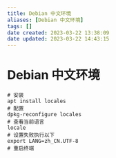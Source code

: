 ```yaml
---
title: Debian 中文环境
aliases: [Debian 中文环境]
tags: []
date created: 2023-03-22 13:38:09
date updated: 2023-03-22 14:43:15
---
```


# Debian 中文环境

```shell
# 安装
apt install locales
# 配置
dpkg-reconfigure locales
# 查看当前语言
locale
# 设置失败执行以下
export LANG=zh_CN.UTF-8
# 重启终端
```

